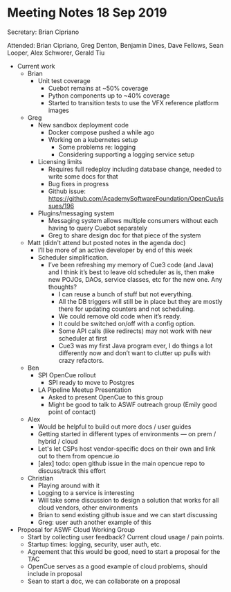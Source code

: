 # Meeting Notes 18 Sep 2019

Secretary: Brian Cipriano

Attended: Brian Cipriano, Greg Denton, Benjamin Dines, Dave Fellows,
  Sean Looper, Alex Schworer, Gerald Tiu

- Current work
  - Brian
    - Unit test coverage
      - Cuebot remains at ~50% coverage
      - Python components up to ~40% coverage
      - Started to transition tests to use the VFX reference platform images
  - Greg
    - New sandbox deployment code
      - Docker compose pushed a while ago
      - Working on a kubernetes setup
        - Some problems re: logging
        - Considering supporting a logging service setup
    - Licensing limits
      - Requires full redeploy including database change, needed to write some docs for that
      - Bug fixes in progress
      - Github issue: https://github.com/AcademySoftwareFoundation/OpenCue/issues/196
    - Plugins/messaging system
      - Messaging system allows multiple consumers without each having to query Cuebot separately
      - Greg to share design doc for that piece of the system
  - Matt (didn't attend but posted notes in the agenda doc)
    - I’ll be more of an active developer by end of this week
    - Scheduler simplification.
      - I’ve been refreshing my memory of Cue3 code (and Java) and I think it’s best to
        leave old scheduler as is, then make new POJOs, DAOs, service classes, etc for
        the new one.  Any thoughts?
          - I can reuse a bunch of stuff but not everything.
          - All the DB triggers will still be in place but they are mostly there for updating
            counters and not scheduling.
          - We could remove old code when it’s ready.
          - It could be switched on/off with a config option.
          - Some API calls (like redirects) may not work with new scheduler at first
          - Cue3 was my first Java program ever, I do things a lot differently now and don’t
            want to clutter up pulls with crazy refactors.
  - Ben
    - SPI OpenCue rollout
      - SPI ready to move to Postgres
    - LA Pipeline Meetup Presentation
      - Asked to present OpenCue to this group
      - Might be good to talk to ASWF outreach group (Emily good point of contact)
  - Alex
    - Would be helpful to build out more docs / user guides
    - Getting started in different types of environments — on prem / hybrid / cloud
    - Let's let CSPs host vendor-specific docs on their own and link out to them from opencue.io
    - [alex] todo: open github issue in the main opencue repo to discuss/track this effort
  - Christian
    - Playing around with it
    - Logging to a service is interesting
    - Will take some discussion to design a solution that works for all cloud vendors, other
      environments
    - Brian to send existing github issue and we can start discussing
    - Greg: user auth another example of this
- Proposal for ASWF Cloud Working Group
  - Start by collecting user feedback? Current cloud usage / pain points.
  - Startup times: logging, security, user auth, etc.
  - Agreement that this would be good, need to start a proposal for the TAC
  - OpenCue serves as a good example of cloud problems, should include in proposal
  - Sean to start a doc, we can collaborate on a proposal
